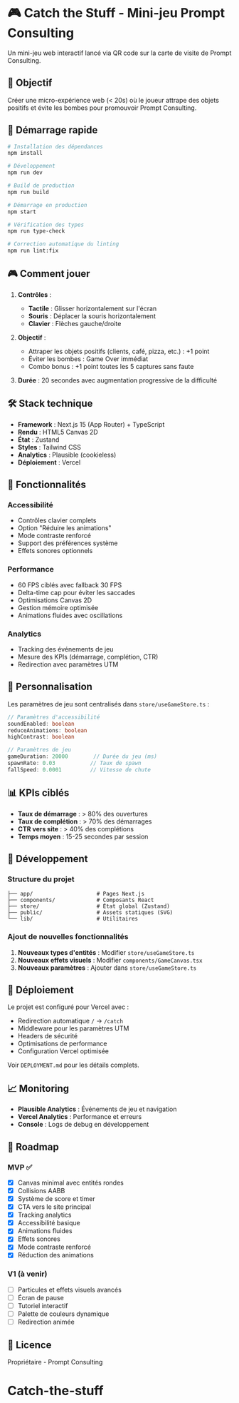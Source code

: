 # 🎮 Catch the Stuff - Mini-jeu Prompt Consulting

Un mini-jeu web interactif lancé via QR code sur la carte de visite de Prompt Consulting.

## 🎯 Objectif

Créer une micro-expérience web (< 20s) où le joueur attrape des objets positifs et évite les bombes pour promouvoir Prompt Consulting.

## 🚀 Démarrage rapide

```bash
# Installation des dépendances
npm install

# Développement
npm run dev

# Build de production
npm run build

# Démarrage en production
npm start

# Vérification des types
npm run type-check

# Correction automatique du linting
npm run lint:fix
```

## 🎮 Comment jouer

1. **Contrôles** :
   - **Tactile** : Glisser horizontalement sur l'écran
   - **Souris** : Déplacer la souris horizontalement
   - **Clavier** : Flèches gauche/droite

2. **Objectif** :
   - Attraper les objets positifs (clients, café, pizza, etc.) : +1 point
   - Éviter les bombes : Game Over immédiat
   - Combo bonus : +1 point toutes les 5 captures sans faute

3. **Durée** : 20 secondes avec augmentation progressive de la difficulté

## 🛠️ Stack technique

- **Framework** : Next.js 15 (App Router) + TypeScript
- **Rendu** : HTML5 Canvas 2D
- **État** : Zustand
- **Styles** : Tailwind CSS
- **Analytics** : Plausible (cookieless)
- **Déploiement** : Vercel

## 📱 Fonctionnalités

### Accessibilité
- Contrôles clavier complets
- Option "Réduire les animations"
- Mode contraste renforcé
- Support des préférences système
- Effets sonores optionnels

### Performance
- 60 FPS ciblés avec fallback 30 FPS
- Delta-time cap pour éviter les saccades
- Optimisations Canvas 2D
- Gestion mémoire optimisée
- Animations fluides avec oscillations

### Analytics
- Tracking des événements de jeu
- Mesure des KPIs (démarrage, complétion, CTR)
- Redirection avec paramètres UTM

## 🎨 Personnalisation

Les paramètres de jeu sont centralisés dans `store/useGameStore.ts` :

```typescript
// Paramètres d'accessibilité
soundEnabled: boolean
reduceAnimations: boolean
highContrast: boolean

// Paramètres de jeu
gameDuration: 20000        // Durée du jeu (ms)
spawnRate: 0.03           // Taux de spawn
fallSpeed: 0.0001         // Vitesse de chute
```

## 📊 KPIs ciblés

- **Taux de démarrage** : > 80% des ouvertures
- **Taux de complétion** : > 70% des démarrages  
- **CTR vers site** : > 40% des complétions
- **Temps moyen** : 15-25 secondes par session

## 🔧 Développement

### Structure du projet

```
├── app/                    # Pages Next.js
├── components/             # Composants React
├── store/                  # État global (Zustand)
├── public/                 # Assets statiques (SVG)
└── lib/                    # Utilitaires
```

### Ajout de nouvelles fonctionnalités

1. **Nouveaux types d'entités** : Modifier `store/useGameStore.ts`
2. **Nouveaux effets visuels** : Modifier `components/GameCanvas.tsx`
3. **Nouveaux paramètres** : Ajouter dans `store/useGameStore.ts`

## 🚀 Déploiement

Le projet est configuré pour Vercel avec :

- Redirection automatique `/` → `/catch`
- Middleware pour les paramètres UTM
- Headers de sécurité
- Optimisations de performance
- Configuration Vercel optimisée

Voir `DEPLOYMENT.md` pour les détails complets.

## 📈 Monitoring

- **Plausible Analytics** : Événements de jeu et navigation
- **Vercel Analytics** : Performance et erreurs
- **Console** : Logs de debug en développement

## 🎯 Roadmap

### MVP ✅
- [x] Canvas minimal avec entités rondes
- [x] Collisions AABB
- [x] Système de score et timer
- [x] CTA vers le site principal
- [x] Tracking analytics
- [x] Accessibilité basique
- [x] Animations fluides
- [x] Effets sonores
- [x] Mode contraste renforcé
- [x] Réduction des animations

### V1 (à venir)
- [ ] Particules et effets visuels avancés
- [ ] Écran de pause
- [ ] Tutoriel interactif
- [ ] Palette de couleurs dynamique
- [ ] Redirection animée

## 📄 Licence

Propriétaire - Prompt Consulting
# Catch-the-stuff
